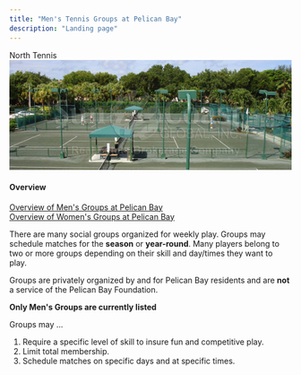 ```yaml
---
title: "Men's Tennis Groups at Pelican Bay"
description: "Landing page"
---
```


North Tennis\
![courts](/page/_images/tennis-courts.png)

#### Overview

[Overview of Men's Groups at Pelican Bay](/page/groupsummaries/)\
[Overview of Women's Groups at Pelican Bay](page/womengroupsummaries/)

There are many social groups organized for weekly play.
Groups may schedule matches for the **season** or **year-round**.
Many players belong to two or more groups depending on their skill and day/times they want to play.

Groups are privately organized by and for Pelican Bay residents and are **not** a service of the Pelican Bay Foundation.

**Only Men's Groups are currently listed**

Groups may ...

1. Require a specific level of skill to insure fun and competitive play.
2. Limit total membership.
3. Schedule matches on specific days and at specific times.
